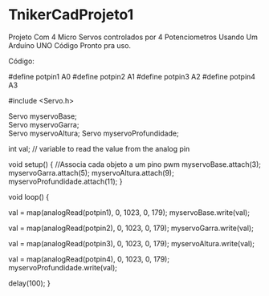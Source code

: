# TnikerCadProjeto1
Projeto Com 4 Micro Servos controlados por 4 Potenciometros Usando Um Arduíno UNO
Código Pronto pra uso.

Código: 

#define potpin1  A0
#define potpin2  A1
#define potpin3  A2
#define potpin4  A3
 
#include <Servo.h>
 
Servo myservoBase;  
Servo myservoGarra;  
Servo myservoAltura; 
Servo myservoProfundidade; 
 
 
int val;    // variable to read the value from the analog pin
 
void setup()
{
  //Associa cada objeto a um pino pwm
  myservoBase.attach(3);
  myservoGarra.attach(5);
  myservoAltura.attach(9);
  myservoProfundidade.attach(11);
}
 
void loop()
{
 
  val = map(analogRead(potpin1), 0, 1023, 0, 179);
  myservoBase.write(val);
 
  val = map(analogRead(potpin2), 0, 1023, 0, 179);
  myservoGarra.write(val);
 
  val = map(analogRead(potpin3), 0, 1023, 0, 179);
  myservoAltura.write(val);
 
  val = map(analogRead(potpin4), 0, 1023, 0, 179);
  myservoProfundidade.write(val);
 
  delay(100);
}
